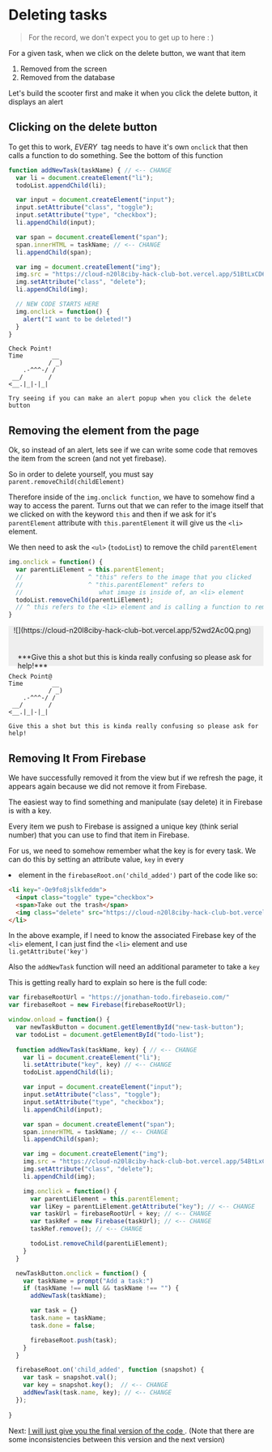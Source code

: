 # Deleting tasks

> For the record, we don't expect you to get up to here : )

For a given task, when we click on the delete button, we want that item

1. Removed from the screen
2. Removed from the database

Let's build the scooter first and make it when you click the delete button, it displays an alert

## Clicking on the delete button

To get this to work, *EVERY* <img> tag needs to have it's own `onclick` that then calls a function to do something. See the bottom of this function

```js
function addNewTask(taskName) { // <-- CHANGE
  var li = document.createElement("li");
  todoList.appendChild(li);

  var input = document.createElement("input");
  input.setAttribute("class", "toggle");
  input.setAttribute("type", "checkbox");
  li.appendChild(input);

  var span = document.createElement("span");
  span.innerHTML = taskName; // <-- CHANGE
  li.appendChild(span);

  var img = document.createElement("img");
  img.src = "https://cloud-n20l8ciby-hack-club-bot.vercel.app/51BtLxCD6.png"
  img.setAttribute("class", "delete");
  li.appendChild(img);

  // NEW CODE STARTS HERE
  img.onclick = function() {
    alert("I want to be deleted!")
  }
}
```

```
Check Point!  
Time        __
           / _)   
    .-^^^-/ /
 __/       /
<__.|_|-|_|

Try seeing if you can make an alert popup when you click the delete button

```

## Removing the element from the page

Ok, so instead of an alert, lets see if we can write some code that removes the
item from the screen (and not yet firebase).

So in order to delete yourself, you must say `parent.removeChild(childElement)`

Therefore inside of the `img.onclick function`, we have to somehow find a way
to access the parent. Turns out that we can refer to the image itself that we
clicked on with the keyword `this` and then if we ask for it's `parentElement`
attribute with `this.parentElement` it will give us the `<li>` element.

We then need to ask the `<ul>` (`todoList`) to remove the child `parentElement`

```js
img.onclick = function() {
  var parentLiElement = this.parentElement;
  //                  ^ "this" refers to the image that you clicked
  //                  ^ "this.parentElement" refers to 
  //                     what image is inside of, an <li> element
  todoList.removeChild(parentLiElement);
  // ^ this refers to the <li> element and is calling a function to remove the image
}
```

<div style="padding-left: 10px; padding-right: 10px; background-color: #EEE;"><div style="display: inline-block;">![](https://cloud-n20l8ciby-hack-club-bot.vercel.app/52wd2Ac0Q.png)</div><div style="display: inline-block;"><p style="position: relative; top: 22px; left: 8px;">
***Give this a shot but this is kinda really confusing so please ask for help!***</p>  
</div></div>

```
Check Point@  
Time        __
           / _)   
    .-^^^-/ /
 __/       /
<__.|_|-|_|

Give this a shot but this is kinda really confusing so please ask for help!

```

## Removing It From Firebase

We have successfully removed it from the view but if we refresh the page, it appears again because we did not remove it from Firebase.

The easiest way to find something and manipulate (say delete) it in Firebase is with a key.

Every item we push to Firebase is assigned a unique key (think serial number)
that you can use to find that item in Firebase.

For us, we need to somehow remember what the key is for every task. We can do this by setting an attribute value, `key` in every <li> element in the `firebaseRoot.on('child_added')` part of the code like so:

```html
<li key="-Oe9fo8jslkfeddm">
  <input class="toggle" type="checkbox">
  <span>Take out the trash</span>
  <img class="delete" src="https://cloud-n20l8ciby-hack-club-bot.vercel.app/53BtLxCD6.png">
</li>

```

In the above example, if I need to know the associated Firebase key of the `<li>` element, I can just find the `<li>` element and use `li.getAttribute('key')`

Also the `addNewTask` function will need an additional parameter to take a `key`

This is getting really hard to explain so here is the full code:

```js
var firebaseRootUrl = "https://jonathan-todo.firebaseio.com/"
var firebaseRoot = new Firebase(firebaseRootUrl);

window.onload = function() {
  var newTaskButton = document.getElementById("new-task-button");
  var todoList = document.getElementById("todo-list");
  
  function addNewTask(taskName, key) { // <-- CHANGE
    var li = document.createElement("li");
    li.setAttribute("key", key) // <-- CHANGE
    todoList.appendChild(li);

    var input = document.createElement("input");
    input.setAttribute("class", "toggle");
    input.setAttribute("type", "checkbox");
    li.appendChild(input);

    var span = document.createElement("span");
    span.innerHTML = taskName; // <-- CHANGE
    li.appendChild(span);

    var img = document.createElement("img");
    img.src = "https://cloud-n20l8ciby-hack-club-bot.vercel.app/54BtLxCD6.png"
    img.setAttribute("class", "delete");
    li.appendChild(img);

    img.onclick = function() {
      var parentLiElement = this.parentElement;
      var liKey = parentLiElement.getAttribute("key"); // <-- CHANGE
      var taskUrl = firebaseRootUrl + key; // <-- CHANGE
      var taskRef = new Firebase(taskUrl); // <-- CHANGE
      taskRef.remove(); // <-- CHANGE

      todoList.removeChild(parentLiElement);
    }
  }

  newTaskButton.onclick = function() {
    var taskName = prompt("Add a task:")
    if (taskName !== null && taskName !== "") {
      addNewTask(taskName);

      var task = {}
      task.name = taskName;
      task.done = false; 

      firebaseRoot.push(task);
    }
  }

  firebaseRoot.on('child_added', function (snapshot) {
    var task = snapshot.val();
    var key = snapshot.key();  // <-- CHANGE
    addNewTask(task.name, key); // <-- CHANGE
  });
  
}
```

Next: [I will just give you the final version of the code ](full.md). (Note that there are some inconsistencies between this version and the next version)

